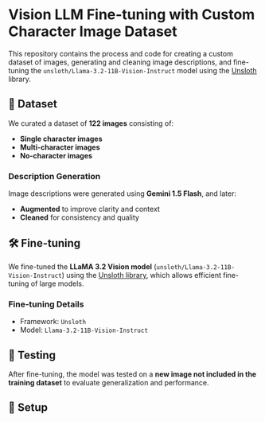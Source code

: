 # Vision LLM Fine-tuning with Custom Character Image Dataset

This repository contains the process and code for creating a custom dataset of images, generating and cleaning image descriptions, and fine-tuning the `unsloth/Llama-3.2-11B-Vision-Instruct` model using the [Unsloth](https://github.com/unslothai/unsloth) library.

## 📂 Dataset

We curated a dataset of **122 images** consisting of:
- **Single character images**
- **Multi-character images**
- **No-character images**

### Description Generation
Image descriptions were generated using **Gemini 1.5 Flash**, and later:
- **Augmented** to improve clarity and context
- **Cleaned** for consistency and quality

## 🛠️ Fine-tuning

We fine-tuned the **LLaMA 3.2 Vision model** (`unsloth/Llama-3.2-11B-Vision-Instruct`) using the [Unsloth library](https://github.com/unslothai/unsloth), which allows efficient fine-tuning of large models.

### Fine-tuning Details
- Framework: `Unsloth`
- Model: `Llama-3.2-11B-Vision-Instruct`


## 🧪 Testing

After fine-tuning, the model was tested on a **new image not included in the training dataset** to evaluate generalization and performance.

## 🔧 Setup


